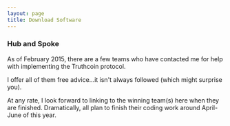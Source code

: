 ```yaml
---
layout: page
title: Download Software
---
```



### Hub and Spoke

As of February 2015, there are a few teams who have contacted me for help with implementing the Truthcoin protocol.

I offer all of them free advice...it isn't always followed (which might surprise you).

At any rate, I look forward to linking to the winning team(s) here when they are finished. Dramatically, all plan to finish their coding work around April-June of this year.

